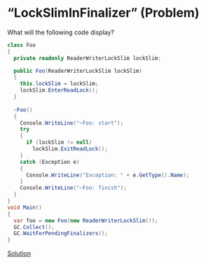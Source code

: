# “LockSlimInFinalizer” (Problem)

What will the following code display?

```cs
class Foo
{
  private readonly ReaderWriterLockSlim lockSlim;

  public Foo(ReaderWriterLockSlim lockSlim)
  {
    this.lockSlim = lockSlim;
    lockSlim.EnterReadLock();
  }
  
  ~Foo()
  {
    Console.WriteLine("~Foo: start");
    try
    {
      if (lockSlim != null)
        lockSlim.ExitReadLock();
    }
    catch (Exception e)
    {
      Console.WriteLine("Exception: " + e.GetType().Name);
    }
    Console.WriteLine("~Foo: finish");
  }
}
void Main()
{
  var foo = new Foo(new ReaderWriterLockSlim());
  GC.Collect();
  GC.WaitForPendingFinalizers();
}
```

[Solution](./LockSlimInFinalizer-S.md)